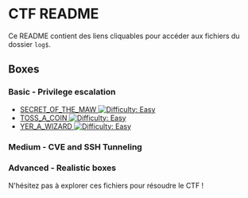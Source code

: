 # CTF README

Ce README contient des liens cliquables pour accéder aux fichiers du dossier `log$`.

## Boxes

###  Basic - Privilege escalation

- [SECRET_OF_THE_MAW ![Difficulty: Easy](https://img.shields.io/badge/difficulty-easy-%2300ff00)](writeups/1%20-%20Basic%20-%20Privilege%20escalation/SECRET_OF_THE_MAW.md)
- [TOSS_A_COIN ![Difficulty: Easy](https://img.shields.io/badge/difficulty-easy-%2300ff00)](writeups/1%20-%20Basic%20-%20Privilege%20escalation/TOSS_A_COIN.md)
- [YER_A_WIZARD ![Difficulty: Easy](https://img.shields.io/badge/difficulty-easy-%2300ff00)](writeups/1%20-%20Basic%20-%20Privilege%20escalation/YER_A_WIZARD.md)

###  Medium - CVE and SSH Tunneling


###  Advanced - Realistic boxes



N'hésitez pas à explorer ces fichiers pour résoudre le CTF !
